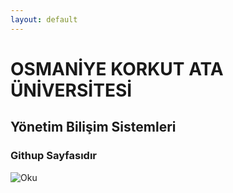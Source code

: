```yaml
---
layout: default
---
```


# OSMANİYE KORKUT ATA ÜNİVERSİTESİ

## Yönetim Bilişim Sistemleri

### Githup Sayfasıdır


![Oku](https://www.osmaniye.edu.tr/Resource/Images/osmaniye-korkut-ata-universitesi.png)
